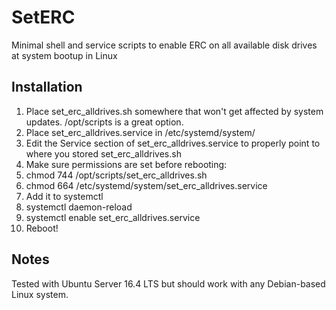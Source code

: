 # SetERC
Minimal shell and service scripts to enable ERC on all available disk drives at system bootup in Linux

## Installation

1. Place set_erc_alldrives.sh somewhere that won't get affected by system updates. /opt/scripts is a great option.
2. Place set_erc_alldrives.service in /etc/systemd/system/
3. Edit the Service section of set_erc_alldrives.service to properly point to where you stored set_erc_alldrives.sh
4. Make sure permissions are set before rebooting:
5. chmod 744 /opt/scripts/set_erc_alldrives.sh
6. chmod 664 /etc/systemd/system/set_erc_alldrives.service
7. Add it to systemctl
8. systemctl daemon-reload
9. systemctl enable set_erc_alldrives.service
10. Reboot!

## Notes
Tested with Ubuntu Server 16.4 LTS but should work with any Debian-based Linux system.
